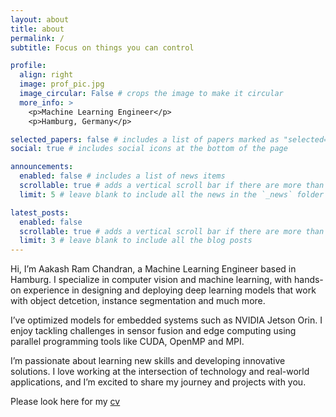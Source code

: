 ```yaml
---
layout: about
title: about
permalink: /
subtitle: Focus on things you can control

profile:
  align: right
  image: prof_pic.jpg
  image_circular: False # crops the image to make it circular
  more_info: >
    <p>Machine Learning Engineer</p>
    <p>Hamburg, Germany</p>

selected_papers: false # includes a list of papers marked as "selected={true}"
social: true # includes social icons at the bottom of the page

announcements:
  enabled: false # includes a list of news items
  scrollable: true # adds a vertical scroll bar if there are more than 3 news items
  limit: 5 # leave blank to include all the news in the `_news` folder

latest_posts:
  enabled: false
  scrollable: true # adds a vertical scroll bar if there are more than 3 new posts items
  limit: 3 # leave blank to include all the blog posts
---
```


Hi, I’m Aakash Ram Chandran, a Machine Learning Engineer based in Hamburg. I specialize in computer vision and machine learning, with hands-on experience in designing and deploying deep learning models that work with object detcetion, instance segmentation and much more.

I’ve optimized models for embedded systems such as NVIDIA Jetson Orin. I enjoy tackling challenges in sensor fusion and edge computing using parallel programming tools like CUDA, OpenMP and MPI.

I’m passionate about learning new skills and developing innovative solutions. I love working at the intersection of technology and real-world applications, and I’m excited to share my journey and projects with you. 

Please look here for my [cv](/cv/)
